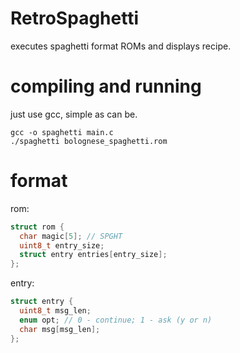# RetroSpaghetti
executes spaghetti format ROMs and displays recipe.

# compiling and running
just use gcc, simple as can be.

```
gcc -o spaghetti main.c
./spaghetti bolognese_spaghetti.rom
```

# format
rom:
```c
struct rom {
  char magic[5]; // SPGHT
  uint8_t entry_size;
  struct entry entries[entry_size];
};
```

entry:
```c
struct entry {
  uint8_t msg_len;
  enum opt; // 0 - continue; 1 - ask (y or n)
  char msg[msg_len];
};
```

